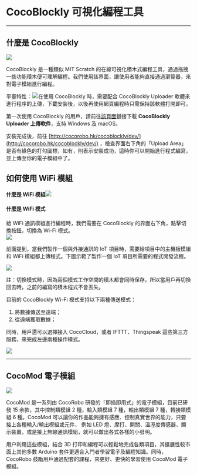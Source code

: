 # CocoBlockly 可視化編程工具

---

## 什麼是 CocoBlockly

![](https://lh4.googleusercontent.com/lFwJK6fND0y7pgV_-EoSCTlfDDgMmbaF6T01YtezXcPQaBG5hoh5C7HmsknI_yIwASi3_f4-fzF7MoyvqgPr6i4SvCBNCBVrAbn-BLj7_M4zSvuUhDrq3Xj_EcBC8lx3Z8RFBgE9gVo)

CocoBlockly 是一種類似 MIT Scratch 的在線可視化積木式編程工具，通過拖拽一些功能積木便可理解編程。我們使用該界面，讓使用者能夠直接通過瀏覽器，來對電子模組進行編程。

平臺特性 ：![](/assets/import2.png)在使用 CocoBlockly 時，需要配合 CocoBlockly Uploader 軟體來進行程序的上傳，下載安裝後，以後再使用網頁編程時只需保持該軟體打開即可。

第一次使用 CocoBlockly 的用戶，請前往[該頁面](https://blockly-help.cocorobo.hk/uploader-xia-zai-ji-an-zhuang.html)鏈接下載 **CocoBlockly Uploader 上傳軟件**，支持 Windows 及 macOS。

安裝完成後，前往 [http://cocorobo.hk/cocoblockly/dev/](http://cocorobo.hk/cocoblockly/dev/) ，檢查界面右下角的「Upload Area」是否有綠色的打勾圖標，如有，則表示安裝成功，這時你可以開始進行程式編寫，並上傳至你的電子模組中了。

## 如何使用 WiFi 模組

#### 什麼是 WiFi 模組![](/assets/import4.png)

#### 什麼是 WiFi 模式

給 WiFi 通訊模組進行編程時，我們需要在 CocoBlockly 的界面右下角，點擊切換按鈕，切換為 Wi-Fi 模式。  
![](/assets/import6.png)

前面提到，當我們製作一個與外接通訊的 IoT 項目時，需要給項目中的主機板模組和 WiFi 模組都上傳程式。下圖示範了製作一個 IoT 項目所需要的程式開發流程。

![](https://lh5.googleusercontent.com/FSoaCK-Uq_uDLrPubKaQ0PbZOSULkZFlhwxV9ndW-oEeFfc19eyTczjHn8RtHW5ns_u3dO4jJPg6aoZ10FmChnH8Db_mmyU1KRFrsHF53K1fFdDu86VC3gAgPmSCRZCPFgpjKj_Yddw)

註：切換模式時，因為兩個模式工作空間的積木都會同時保存，所以當用戶再切換回去時，之前的編寫的積木程式不會丟失。

目前的 CocoBlockly Wi-Fi 模式支持以下兩種傳送模式：

1. 將數據傳送至遠端；
2. 從遠端獲取數據；

同時，用戶還可以選擇接入 CocoCloud，或者 IFTTT、Thingspeak 這些第三方服務，來完成左邊兩種操作模式。

![](/assets/import7.png)

---

## CocoMod 電子模組

![](https://lh6.googleusercontent.com/HT1gtWAGIy6nzFGVlnMAqTA8c_YQaDzdZKw2WFoSaF_qTJi0RHB6jjT-7ge00Ma8J1Wy0Js9q6CTLRsUruV3Kjv01LLnFNHqXo0433lpRHJVX9ZzJrBIHQIA4DuJ1iGmpjDNYMPx)

CocoMod 是一系列由 CocoRobo 研發的「即插即用式」的電子模組，目前已研發 15 余款，其中控制類模組 2 種，輸入類模組 7 種，輸出類模組 7 種，轉接類模組 6 種。CocoMod 可以讓你的作品能夠擁有感應、控制真實世界的能力，只要接上各種輸入/輸出模組或元件， 例如 LED 燈、摩打、開關、溫溼度傳感器、顯示裝置，或是接上無線通訊模組，就可以做出各式各樣的小發明。

用户利用這些模組，結合 3D 打印和編程可以輕鬆地完成各類項目，其擴展性較市面上其他多數 Arduino 套件更適合入門者學習電子及編程知識。同時，CocoRobo 鼓勵用戶通過配套的課程，來更好、更快的學習使用 CocoMod 電子模組。
